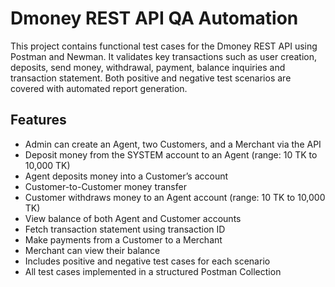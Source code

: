 # Dmoney REST API QA Automation

This project contains functional test cases for the Dmoney REST API using Postman and Newman. It validates key transactions such as user creation, deposits, send money, withdrawal, payment, balance inquiries and transaction statement. Both positive and negative test scenarios are covered with automated report generation.

## Features

- Admin can create an Agent, two Customers, and a Merchant via the API
- Deposit money from the SYSTEM account to an Agent (range: 10 TK to 10,000 TK)
- Agent deposits money into a Customer’s account
- Customer-to-Customer money transfer
- Customer withdraws money to an Agent account (range: 10 TK to 10,000 TK)
- View balance of both Agent and Customer accounts
- Fetch transaction statement using transaction ID
- Make payments from a Customer to a Merchant
- Merchant can view their balance
- Includes positive and negative test cases for each scenario
- All test cases implemented in a structured Postman Collection
